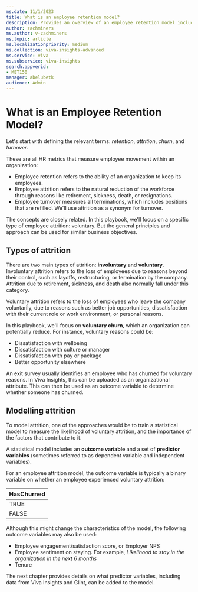 ```yaml
---
ms.date: 11/1/2023
title: What is an employee retention model?
description: Provides an overview of an employee retention model including terminology like attrition and turnover model.
author: zachminers
ms.author: v-zachminers
ms.topic: article
ms.localizationpriority: medium 
ms.collection: viva-insights-advanced 
ms.service: viva 
ms.subservice: viva-insights 
search.appverid: 
- MET150 
manager: abelubetk
audience: Admin
---
```


# What is an Employee Retention Model?

Let's start with defining the relevant terms: *retention*, *attrition*, *churn*, and *turnover*.

These are all HR metrics that measure employee movement within an organization:

- Employee retention refers to the ability of an organization to keep its employees.
- Employee attrition refers to the natural reduction of the workforce through reasons like retirement, sickness, death, or resignations.
- Employee turnover measures all terminations, which includes positions that are refilled. We'll use attrition as a synonym for turnover.

The concepts are closely related. In this playbook, we'll focus on a specific type of employee attrition: voluntary. But the general principles and approach can be used for similar business objectives.

## Types of attrition

There are two main types of attrition: **involuntary** and **voluntary**. Involuntary attrition refers to the loss of employees due to reasons beyond their control, such as layoffs, restructuring, or termination by the company. Attrition due to retirement, sickness, and death also normally fall under this category.

Voluntary attrition refers to the loss of employees who leave the company voluntarily, due to reasons such as better job opportunities, dissatisfaction with their current role or work environment, or personal reasons.

In this playbook, we'll focus on **voluntary churn**, which an organization can potentially reduce. For instance, voluntary reasons could be:

- Dissatisfaction with wellbeing
- Dissatisfaction with culture or manager
- Dissatisfaction with pay or package
- Better opportunity elsewhere

An exit survey usually identifies an employee who has churned for voluntary reasons. In Viva Insights, this can be uploaded as an organizational attribute. This can then be used as an outcome variable to determine whether someone has churned.

## Modelling attrition

To model attrition, one of the approaches would be to train a statistical model to measure the likelihood of voluntary attrition, and the importance of the factors that contribute to it.

A statistical model includes an **outcome variable** and a set of **predictor variables** (sometimes referred to as dependent variable and independent variables).

For an employee attrition model, the outcome variable is typically a binary variable on whether an employee experienced voluntary attrition:

| HasChurned |
| ---------- |
| TRUE |
| FALSE |

Although this might change the characteristics of the model, the following outcome variables may also be used:

- Employee engagement/satisfaction score, or Employer NPS
- Employee sentiment on staying. For example, *Likelihood to stay in the organization in the next 6 months*
- Tenure

The next chapter provides details on what predictor variables, including data from Viva Insights and Glint, can be added to the model.

